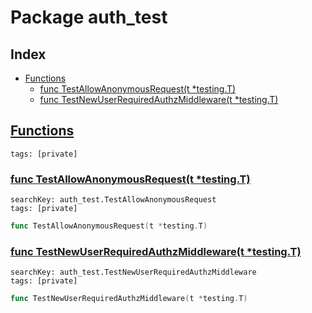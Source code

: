 # Package auth_test

## Index

* [Functions](#func)
    * [func TestAllowAnonymousRequest(t *testing.T)](#TestAllowAnonymousRequest)
    * [func TestNewUserRequiredAuthzMiddleware(t *testing.T)](#TestNewUserRequiredAuthzMiddleware)


## <a id="func" href="#func">Functions</a>

```
tags: [private]
```

### <a id="TestAllowAnonymousRequest" href="#TestAllowAnonymousRequest">func TestAllowAnonymousRequest(t *testing.T)</a>

```
searchKey: auth_test.TestAllowAnonymousRequest
tags: [private]
```

```Go
func TestAllowAnonymousRequest(t *testing.T)
```

### <a id="TestNewUserRequiredAuthzMiddleware" href="#TestNewUserRequiredAuthzMiddleware">func TestNewUserRequiredAuthzMiddleware(t *testing.T)</a>

```
searchKey: auth_test.TestNewUserRequiredAuthzMiddleware
tags: [private]
```

```Go
func TestNewUserRequiredAuthzMiddleware(t *testing.T)
```

